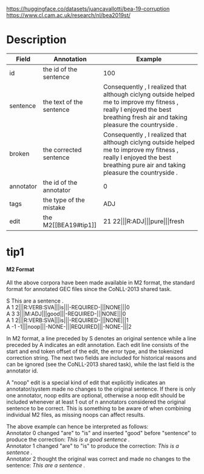 https://huggingface.co/datasets/juancavallotti/bea-19-corruption
https://www.cl.cam.ac.uk/research/nl/bea2019st/

# Description
| Field     | Annotation               | Example                                                                                                                                                                       |
| --------- | ------------------------ | ----------------------------------------------------------------------------------------------------------------------------------------------------------------------------- |
| id        | the id of the sentence   | 100                                                                                                                                                                           |
| sentence  | the text of the sentence | Consequently , I realized that although ciclyng outside helped me to improve my fitness , really I enjoyed the best breathing fresh air and taking pleasure the countryside . |
| broken    | the corrected sentence   | Consequently , I realized that although ciclyng outside helped me to improve my fitness , really I enjoyed the best breathing pure air and taking pleasure the countryside .  |
| annotator | the id of the annotator  | 0                                                                                                                                                                             |
| tags      | the type of the mistake  | ADJ                                                                                                                                                                           |
| edit      | the M2[[BEA19#tip1]]     | 21 22\|\|\|R:ADJ\|\|\|pure\|\|\|fresh                                                                                                                                         |
# tip1
#### M2 Format

All the above corpora have been made available in M2 format, the standard format for annotated GEC files since the CoNLL-2013 shared task.

S This are a sentence .  
A 1 2|||R:VERB:SVA|||is|||-REQUIRED-|||NONE|||0  
A 3 3|||M:ADJ|||good|||-REQUIRED-|||NONE|||0  
A 1 2|||R:VERB:SVA|||is|||-REQUIRED-|||NONE|||1  
A -1 -1|||noop|||-NONE-|||REQUIRED|||-NONE-|||2

In M2 format, a line preceded by S denotes an original sentence while a line preceded by A indicates an edit annotation. Each edit line consists of the start and end token offset of the edit, the error type, and the tokenized correction string. The next two fields are included for historical reasons and can be ignored (see the CoNLL-2013 shared task), while the last field is the annotator id.

A "noop" edit is a special kind of edit that explicitly indicates an annotator/system made no changes to the original sentence. If there is only one annotator, noop edits are optional, otherwise a noop edit should be included whenever at least 1 out of n annotators considered the original sentence to be correct. This is something to be aware of when combining individual M2 files, as missing noops can affect results.

The above example can hence be interpreted as follows:  
Annotator 0 changed "are" to "is" and inserted "good" before "sentence" to produce the correction: _This is a good sentence ._  
Annotator 1 changed "are" to "is" to produce the correction: _This is a sentence ._  
Annotator 2 thought the original was correct and made no changes to the sentence: _This are a sentence ._